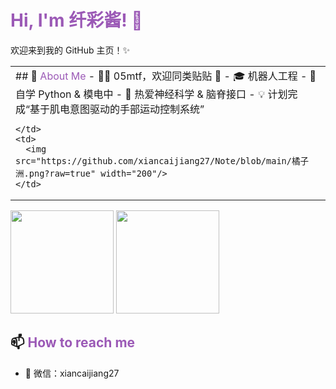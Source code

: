 # <span style="color:#9b59b6;">Hi, I'm 纤彩酱! 👋</span>

欢迎来到我的 GitHub 主页！✨
<table>
  <tr>
    <td>
## 🚀 <span style="color:#9b59b6;">About Me</span>
- 🏳‍⚧ 05mtf，欢迎同类贴贴 💖
- 🎓 机器人工程
- 🌱 自学 Python & 模电中
- 🧠 热爱神经科学 & 脑脊接口
- 💡 计划完成“基于肌电意图驱动的手部运动控制系统”


    </td>
    <td>
      <img src="https://github.com/xiancaijiang27/Note/blob/main/橘子洲.png?raw=true" width="200"/>
    </td>
  </tr>
</table>
 
  
<p align="left">
  <img src="https://github-readme-stats.vercel.app/api?username=xiancaijiang27&show_icons=true&title_color=9f57f9&icon_color=ff66c4&text_color=333333&bg_color=ffffff" height="165"/>
  <img src="https://github-readme-stats.vercel.app/api/top-langs/?username=xiancaijiang27&layout=compact&title_color=9f57f9&text_color=333333&bg_color=ffffff" height="165"/>
</p>

## 📫 <span style="color:#9b59b6;">How to reach me</span>
- 💬 微信：xiancaijiang27
